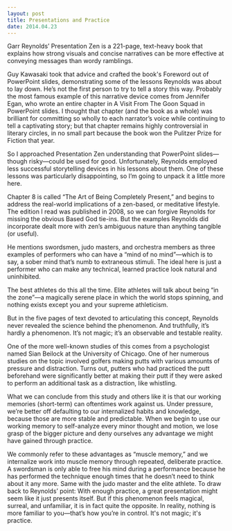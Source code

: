 ```yaml
---
layout: post
title: Presentations and Practice
date: 2014.04.23
---
```


Garr Reynolds’ Presentation Zen is a 221-page, text-heavy book that explains how strong visuals and concise narratives can be more effective at conveying messages than wordy ramblings. 

Guy Kawasaki took that advice and crafted the book's Foreword out of PowerPoint slides, demonstrating some of the lessons Reynolds was about to lay down. He’s not the first person to try to tell a story this way. Probably the most famous example of this narrative device comes from Jennifer Egan, who wrote an entire chapter in A Visit From The Goon Squad in PowerPoint slides. I thought that chapter (and the book as a whole) was brilliant for committing so wholly to each narrator’s voice while continuing to tell a captivating story; but that chapter remains highly controversial in literary circles, in no small part because the book won the Pulitzer Prize for Fiction that year. 

So I approached Presentation Zen understanding that PowerPoint slides—though risky—could be used for good. Unfortunately, Reynolds employed less successful storytelling devices in his lessons about them. One of these lessons was particularly disappointing, so I’m going to unpack it a little more here.

Chapter 8 is called “The Art of Being Completely Present,” and begins to address the real-world implications of a zen-based, or meditative lifestyle. The edition I read was published in 2008, so we can forgive Reynolds for missing the obvious Based God tie-ins. But the examples Reynolds did incorporate dealt more with zen’s ambiguous nature than anything tangible (or useful).

He mentions swordsmen, judo masters, and orchestra members as three examples of performers who can have a “mind of no mind”—which is to say, a sober mind that’s numb to extraneous stimuli. The ideal here is just a performer who can make any technical, learned practice look natural and uninhibited. 

The best athletes do this all the time. Elite athletes will talk about being “in the zone”—a magically serene place in which the world stops spinning, and nothing exists except you and your supreme athleticism. 

But in the five pages of text devoted to articulating this concept, Reynolds never revealed the science behind the phenomenon. And truthfully, it’s hardly a phenomenon. It’s not magic; it’s an observable and testable reality. 

One of the more well-known studies of this comes from a psychologist named Sian Beilock at the University of Chicago. One of her numerous studies on the topic involved golfers making putts with various amounts of pressure and distraction. Turns out, putters who had practiced the putt beforehand were significantly better at making their putt if they were asked to perform an additional task as a distraction, like whistling.

What we can conclude from this study and others like it is that our working memories (short-term) can oftentimes work against us. Under pressure, we’re better off defaulting to our internalized habits and knowledge, because those are more stable and predictable. When we begin to use our working memory to self-analyze every minor thought and motion, we lose grasp of the bigger picture and deny ourselves any advantage we might have gained through practice. 

We commonly refer to these advantages as “muscle memory,” and we internalize work into muscle memory through repeated, deliberate practice. A swordsman is only able to free his mind during a performance because he has performed the technique enough times that he doesn’t need to think about it any more. Same with the judo master and the elite athlete. To draw back to Reynolds’ point: With enough practice, a great presentation might seem like it just presents itself. But if this phenomenon feels magical, surreal, and unfamiliar, it is in fact quite the opposite. In reality, nothing is more familiar to you—that’s how you’re in control. It's not magic; it's practice.